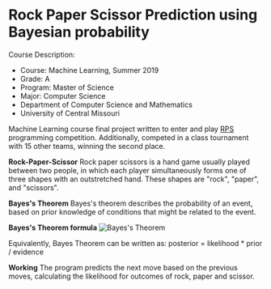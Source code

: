# Rock Paper Scissor Prediction using Bayesian probability

Course Description:
- Course: Machine Learning, Summer 2019
- Grade: A
- Program: Master of Science
- Major: Computer Science
- Department of Computer Science and Mathematics
- University of Central Missouri

Machine Learning course final project written to enter and play [RPS](http://www.rpscontest.com/) programming competition. Additionally, competed in a class tournament with 15 other teams, winning the second place.

**Rock-Paper-Scissor**
Rock paper scissors is a hand game usually played between two people, in which each player simultaneously forms one of three shapes with an outstretched hand. These shapes are "rock", "paper", and "scissors".

**Bayes's Theorem**
Bayes's theorem describes the probability of an event, based on prior knowledge of conditions that might be related to the event.

**Bayes's Theorem formula**
![Bayes's Theorem](https://github.com/katkamrakesh/rock_paper_scissor_prediction/img/bayes_theorem.png)

Equivalently, Bayes Theorem can be written as:
posterior = likelihood * prior / evidence

**Working**
The program predicts the next move based on the previous moves, calculating the likelihood for outcomes of rock, paper and scissor.
